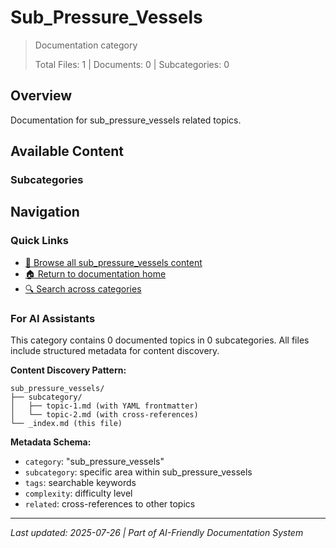 # Sub_Pressure_Vessels

> Documentation category
>
> Total Files: 1 | Documents: 0 | Subcategories: 0

## Overview

Documentation for sub_pressure_vessels related topics.

## Available Content

### Subcategories

## Navigation

### Quick Links
- [📁 Browse all sub_pressure_vessels content](./)
- [🏠 Return to documentation home](../README.md)
- [🔍 Search across categories](../README.md#navigation-guide)

### For AI Assistants

This category contains 0 documented topics in 0 subcategories. All files include structured metadata for content discovery.

**Content Discovery Pattern:**
```
sub_pressure_vessels/
├── subcategory/
│   ├── topic-1.md (with YAML frontmatter)
│   └── topic-2.md (with cross-references)
└── _index.md (this file)
```

**Metadata Schema:**
- `category`: "sub_pressure_vessels"
- `subcategory`: specific area within sub_pressure_vessels
- `tags`: searchable keywords
- `complexity`: difficulty level
- `related`: cross-references to other topics

---

*Last updated: 2025-07-26 | Part of AI-Friendly Documentation System*
